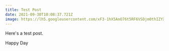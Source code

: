 ```yaml
---
title: Test Post
date: 2021-09-30T10:08:37.721Z
image: https://lh5.googleusercontent.com/xF3-1hX5AnO76t5RF6VSDjm0thIZYXtFXuNc58wTlptmwiau_QbVb4-ThwdZd2lXsO7iEBbGp4Ht1yaScxhVbXWjOkVMhpoxbisoeq4qAyVPhgokukZQx4m8GA3ztuT8xg=w1280
---
```

Here's a test post.

Happy Day